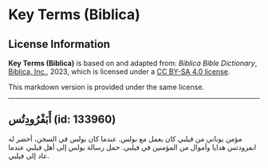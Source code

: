 # Key Terms (Biblica)

## License Information

**Key Terms (Biblica)** is based on and adapted from: _Biblica Bible Dictionary_, [Biblica, Inc.](https://www.biblica.com/), 2023, which is licensed under a [CC BY-SA 4.0 license](https://creativecommons.org/licenses/by-sa/4.0/legalcode.en).

This markdown version is provided under the same license.



--------------------------------

## أَبَفْرُودِتُس (id: 133960)

مؤمن يوناني من فيلبي كان يعمل مع بولس. عندما كان بولس في السجن، أحضر له ابفرودتس هدايا وأموال من المؤمنين في فيلبي. حمل رسالة بولس إلى أهل فيلبي عندما عاد إلى فيلبي.


